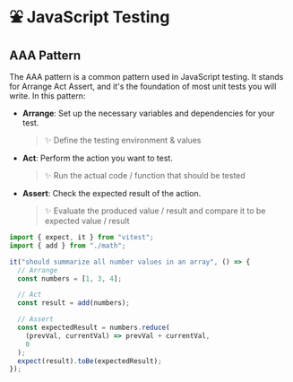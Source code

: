 # ⛲ JavaScript Testing

## AAA Pattern

The AAA pattern is a common pattern used in JavaScript testing. It stands for Arrange
Act Assert, and it's the foundation of most unit tests you will write. In this
pattern:

- **Arrange**: Set up the necessary variables and dependencies for your test.
  > ✨ Define the testing environment & values
- **Act**: Perform the action you want to test.
  > ✨ Run the actual code / function that should be tested
- **Assert**: Check the expected result of the action.
  > ✨ Evaluate the produced value / result and compare it to be expected value / result

```javascript
import { expect, it } from "vitest";
import { add } from "./math";

it("should summarize all number values in an array", () => {
  // Arrange
  const numbers = [1, 3, 4];

  // Act
  const result = add(numbers);

  // Assert
  const expectedResult = numbers.reduce(
    (prevVal, currentVal) => prevVal + currentVal,
    0
  );
  expect(result).toBe(expectedResult);
});
```
